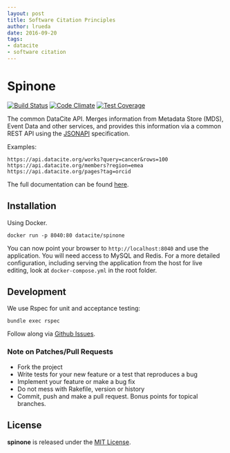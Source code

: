 ```yaml
---
layout: post
title: Software Citation Principles
author: lrueda
date: 2016-09-20
tags:
- datacite
- software citation
---
```

# Spinone

[![Build Status](https://travis-ci.org/datacite/spinone.svg?branch=master)](https://travis-ci.org/datacite/spinone) [![Code Climate](https://codeclimate.com/github/datacite/spinone/badges/gpa.svg)](https://codeclimate.com/github/datacite/spinone) [![Test Coverage](https://codeclimate.com/github/datacite/spinone/badges/coverage.svg)](https://codeclimate.com/github/datacite/spinone/coverage)

The common DataCite API. Merges information from Metadata Store (MDS), Event Data and other services, and provides this information via a common REST API using the [JSONAPI](http://jsonapi.org/) specification.

Examples:

```
https://api.datacite.org/works?query=cancer&rows=100
https://api.datacite.org/members?region=emea
https://api.datacite.org/pages?tag=orcid

```

The full documentation can be found [here](https://github.com/datacite/spinone/blob/master/docs/index.md).

## Installation

Using Docker.

```
docker run -p 8040:80 datacite/spinone
```

You can now point your browser to `http://localhost:8040` and use the application. You will need access to MySQL and Redis. For a more detailed configuration, including serving the application from the host for live editing, look at `docker-compose.yml` in the root folder.

## Development

We use Rspec for unit and acceptance testing:

```
bundle exec rspec
```

Follow along via [Github Issues](https://github.com/datacite/spinone/issues).

### Note on Patches/Pull Requests

* Fork the project
* Write tests for your new feature or a test that reproduces a bug
* Implement your feature or make a bug fix
* Do not mess with Rakefile, version or history
* Commit, push and make a pull request. Bonus points for topical branches.

## License
**spinone** is released under the [MIT License](https://github.com/datacite/spinone/blob/master/LICENSE).
